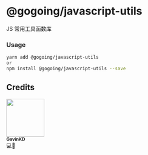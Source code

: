 # @gogoing/javascript-utils

JS 常用工具函数库

### Usage

```bash
yarn add @gogoing/javascript-utils
or
npm install @gogoing/javascript-utils --save
```

## Credits

[<img src="https://avatars.githubusercontent.com/u/31567995?s=400&u=34efe0bd016439deb5afeef5328c2d022eb8b245&v=4" width="100px;"/><br /><sub><b>GavinKD</b></sub>](https://github.com/gavinkd)<br />💻🔧
